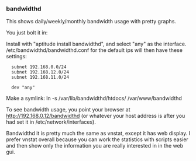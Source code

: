 ### bandwidthd ###

This shows daily/weekly/monthly bandwidth usage with pretty graphs.

You just bolt it in:

Install with "aptitude install bandwidthd", and select "any" as the interface. /etc/bandwidthd/bandwidthd.conf for the default ips will then have these settings:

```
  subnet 192.168.0.0/24
  subnet 192.168.12.0/24
  subnet 192.168.11.0/24

  dev "any"
```

Make a symlink: ln -s /var/lib/bandwidthd/htdocs/ /var/www/bandwidthd

To see bandwidth usage, you point your browser at http://192.168.0.12/bandwidthd (or whatever your host address is after you had set it in /etc/network/interfaces).

Bandwidthd it is pretty much the same as vnstat, except it has web display. I prefer vnstat overall because you can work the statistics with scripts easier and then show only the information you are really interested in in the web gui.